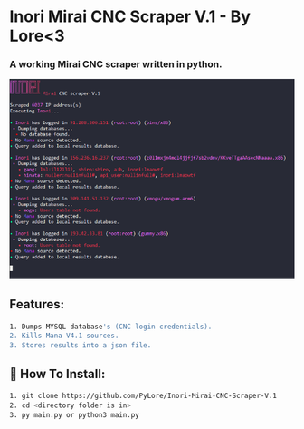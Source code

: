 # Inori Mirai CNC Scraper V.1 - By Lore<3

### A working Mirai CNC scraper written in python.

![Screenshot](Screenshot.png)


## Features:
```bash
1. Dumps MYSQL database's (CNC login credentials).
2. Kills Mana V4.1 sources.
3. Stores results into a json file.
```

## 🔌 How To Install:
```bash
1. git clone https://github.com/PyLore/Inori-Mirai-CNC-Scraper-V.1
2. cd <directory folder is in>
3. py main.py or python3 main.py
```
